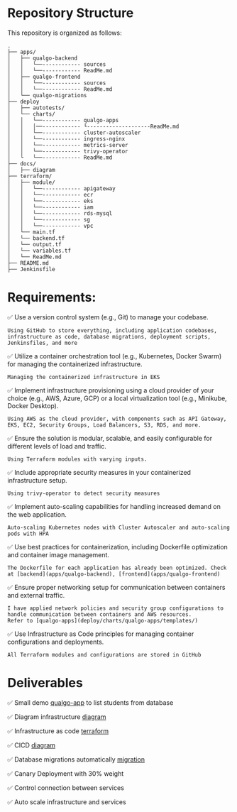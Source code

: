# Repository Structure

This repository is organized as follows:

```plaintext
.
├── apps/
│   ├── qualgo-backend
│   │   └──------------ sources
│   │   └──------------ ReadMe.md
│   ├── qualgo-frontend
│   │   └──------------ sources
│   │   └──------------ ReadMe.md
│   └── qualgo-migrations
├── deploy
│   ├── autotests/
│   └── charts/
│   │   └──------------ qualgo-apps
│   │   │──------------ └--------------------ReadMe.md
│   │   └──------------ cluster-autoscaler
│   │   └──------------ ingress-nginx
│   │   └──------------ metrics-server
│   │   └──------------ trivy-operator
│   └   └──------------ ReadMe.md
├── docs/
│   ├── diagram
├── terraform/
│   ├── module/
│   │   └──------------ apigateway
│   │   └──------------ ecr
│   │   └──------------ eks
│   │   └──------------ iam
│   │   └──------------ rds-mysql
│   │   └──------------ sg
│   │   └──------------ vpc
│   └── main.tf
│   └── backend.tf
│   └── output.tf
│   └── variables.tf
│   └── ReadMe.md
├── README.md
├── Jenkinsfile

```

# Requirements:
✅ Use a version control system (e.g., Git) to manage your codebase.

    Using GitHub to store everything, including application codebases, infrastructure as code, database migrations, deployment scripts, Jenkinsfiles, and more

✅ Utilize a container orchestration tool (e.g., Kubernetes, Docker Swarm) for managing the containerized infrastructure.

    Managing the containerized infrastructure in EKS

✅ Implement infrastructure provisioning using a cloud provider of your choice (e.g., AWS, Azure, GCP) or a local virtualization tool (e.g., Minikube, Docker Desktop).

    Using AWS as the cloud provider, with components such as API Gateway, EKS, EC2, Security Groups, Load Balancers, S3, RDS, and more.

✅ Ensure the solution is modular, scalable, and easily configurable for different levels of load and traffic.

    Using Terraform modules with varying inputs.

✅ Include appropriate security measures in your containerized infrastructure setup.

    Using trivy-operator to detect security measures

✅ Implement auto-scaling capabilities for handling increased demand on the web application.

    Auto-scaling Kubernetes nodes with Cluster Autoscaler and auto-scaling pods with HPA

✅ Use best practices for containerization, including Dockerfile optimization and container image management.

    The Dockerfile for each application has already been optimized. Check at [backend](apps/qualgo-backend), [frontend](apps/qualgo-frontend)

✅ Ensure proper networking setup for communication between containers and external traffic.

    I have applied network policies and security group configurations to handle communication between containers and AWS resources.
    Refer to [qualgo-apps](deploy/charts/qualgo-apps/templates/)

✅ Use Infrastructure as Code principles for managing container configurations and deployments.

    All Terraform modules and configurations are stored in GitHub

# Deliverables
✅ Small demo [qualgo-app](apps/) to list students from database

✅ Diagram infrastructure [diagram](docs/qualgo-tech.drawio.png)

✅ Infrastructure as code [terraform](terraform)

✅ CICD [diagram](docs/qualgo-tech.drawio.png)

✅ Database migrations automatically [migration](apps/qualgo-migrations)

✅ Canary Deployment with 30% weight

✅ Control connection between services

✅ Auto scale infrastructure and services

